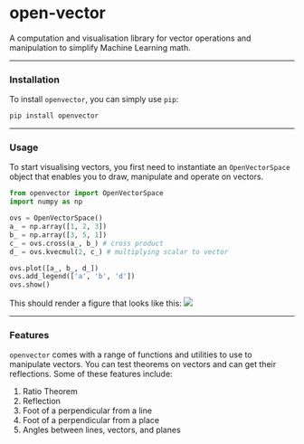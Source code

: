 # open-vector
A computation and visualisation library for vector operations and manipulation to simplify Machine Learning math.

---

### Installation
To install `openvector`, you can simply use `pip`:
```bash
pip install openvector
```

---

### Usage
To start visualising vectors, you first need to instantiate an `OpenVectorSpace` object that enables you to draw, manipulate and operate on vectors.
```python
from openvector import OpenVectorSpace
import numpy as np

ovs = OpenVectorSpace()
a_ = np.array([1, 2, 3])
b_ = np.array([3, 5, 1])
c_ = ovs.cross(a_, b_) # cross product
d_ = ovs.kvecmul(2, c_) # multiplying scalar to vector

ovs.plot([a_, b_, d_])
ovs.add_legend(['a', 'b', 'd'])
ovs.show()
```
This should render a figure that looks like this:
<img src="assets/render." />

---

### Features
`openvector` comes with a range of functions and utilities to use to manipulate vectors. You can test theorems on vectors and can get their reflections. Some of these features include:

1. Ratio Theorem
2. Reflection 
3. Foot of a perpendicular from a line
4. Foot of a perpendicular from a place
5. Angles between lines, vectors, and planes